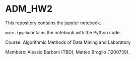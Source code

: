 # ADM_HW2
This repository contains the jupyter notebook.

`main.ipynb`contains the notebook with the Python code.

Course: Algorithmic Methods of Data Mining and Laboratory

Members: Alessio Barboni (TBD), Matteo Broglio (1200739).
